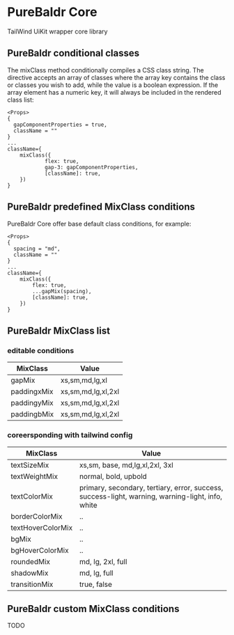 # PureBaldr Core

TailWind UiKit wrapper core library

## PureBaldr conditional classes

The mixClass method conditionally compiles a CSS class string. The directive accepts an array of classes where the array key contains the class or classes you wish to add, while the value is a boolean expression. If the array element has a numeric key, it will always be included in the rendered class list:

```
<Props>
{
  gapComponentProperties = true,
  className = ""
}
...
className={
	mixClass({
        	flex: true,
        	gap-3: gapComponentProperties,
        	[className]: true,
	})
}
```

## PureBaldr predefined MixClass conditions

PureBaldr Core offer base default class conditions, for example:

```
<Props>
{
  spacing = "md",
  className = ""
}
...
className={
	mixClass({
		flex: true,
		...gapMix(spacing),
		[className]: true,
	})
}
```

## PureBaldr MixClass list


### editable conditions 


| MixClass      | Value	             |
| ------------- | ------------------ |
| gapMix        | xs,sm,md,lg,xl     |
| paddingxMix   | xs,sm,md,lg,xl,2xl |
| paddingyMix   | xs,sm,md,lg,xl,2xl |
| paddingbMix   | xs,sm,md,lg,xl,2xl |

### coreersponding with tailwind config 

| MixClass      | Value	             |
| ------------- | ------------------ |
| textSizeMix   | xs,sm, base, md,lg,xl,2xl, 3xl |
| textWeightMix   | normal, bold, upbold |
| textColorMix   | primary, secondary, tertiary, error, success, success-light, warning, warning-light, info, white |
| borderColorMix   | .. |
| textHoverColorMix   | .. |
| bgMix   | .. |
| bgHoverColorMix   | .. |
| roundedMix |md, lg, 2xl, full |
| shadowMix | md, lg, full |
| transitionMix | true, false |

## PureBaldr custom MixClass conditions

TODO
